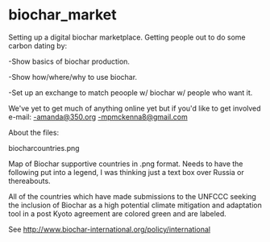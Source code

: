 biochar_market
==============

Setting up a digital biochar marketplace. Getting people out to do some carbon dating by:

-Show basics of biochar production.

-Show how/where/why to use biochar.

-Set up an exchange to match peoople w/ biochar w/ people who want it.

We've yet to get much of anything online yet but if you'd like to get involved e-mail:
-amanda@350.org
-mpmckenna8@gmail.com



About the files:

biocharcountries.png

Map of Biochar supportive countries in .png format. Needs to have the following put into a legend, I was thinking just a
text box over Russia or thereabouts. 


All of the countries which have made submissions to the UNFCCC seeking
the inclusion of Biochar as a high potential climate mitigation and
adaptation tool in a post Kyoto agreement are colored green and are
labeled.

See http://www.biochar-international.org/policy/international
